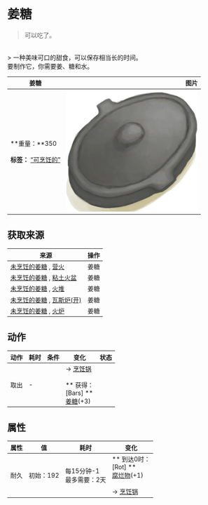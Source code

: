 # 姜糖  
> 可以吃了。  
<br>  
> 一种美味可口的甜食，可以保存相当长的时间。<br>要制作它，你需要姜、糖和水。  
  
  姜糖  |   图片   
 ----  |  ----:   
 **重量：**350<br><br>**标签：**	[“可烹饪的”](tag_Cookable.md)  |  <img decoding="async" src="Sprite/CookingPotClosed.png" href="a.md" style="max-width:300px;max-height:300px;">   
  
## 获取来源  
来源  |  操作  
----  |  ----  
[未烹饪的姜糖](CandiedGingerUncooked.md) , [营火](Campfire.md)  |  姜糖  
[未烹饪的姜糖](CandiedGingerUncooked.md) , [粘土火盆](ClayFirePit.md)  |  姜糖  
[未烹饪的姜糖](CandiedGingerUncooked.md) , [火堆](Fire.md)  |  姜糖  
[未烹饪的姜糖](CandiedGingerUncooked.md) , [瓦斯炉(开)](GasCookerOn.md)  |  姜糖  
[未烹饪的姜糖](CandiedGingerUncooked.md) , [火炉](Stove.md)  |  姜糖  
## 动作  
动作  |  耗时  |  条件  |  变化  |  状态  
----  |  ----  |  ----  |  ----  |  ----  
取出<br>  |  -  |    |  → [烹饪锅](CookingPot.md)<br><br>** 获得： **<br>** [Bars] **<br>  [姜糖](CandiedGinger.md)(+3)<br>  |    
## 属性   
属性  |  值  |  耗时  |  变化  
----  |  ----  |  ----  |  ----  
耐久  |  初始：192  |  每15分钟-1<br>最多需要：2天  |  ** 到达0时： **<br>** [Rot] **<br>  [腐烂物](RottenRemains.md)(+1)<br><br>→ [烹饪锅](CookingPot.md)  
